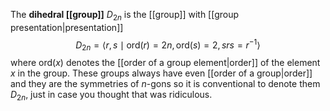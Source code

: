 The **dihedral [[group]]** $D_{2n}$ is the [[group]] with [[group presentation|presentation]] $$D_{2n} = \langle r,s \mid \text{ord}(r) = 2n, \text{ord}(s) = 2, srs = r^{-1}\rangle$$ where $\text{ord}(x)$ denotes the [[order of a group element|order]] of the element $x$ in the group. These groups always have even [[order of a group|order]] and they are the symmetries of $n$-gons so it is conventional to denote them $D_{2n}$, just in case you thought that was ridiculous.